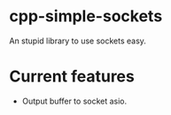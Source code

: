 # cpp-simple-sockets
An stupid library to use sockets easy. 

# Current features
* Output buffer to socket asio.
